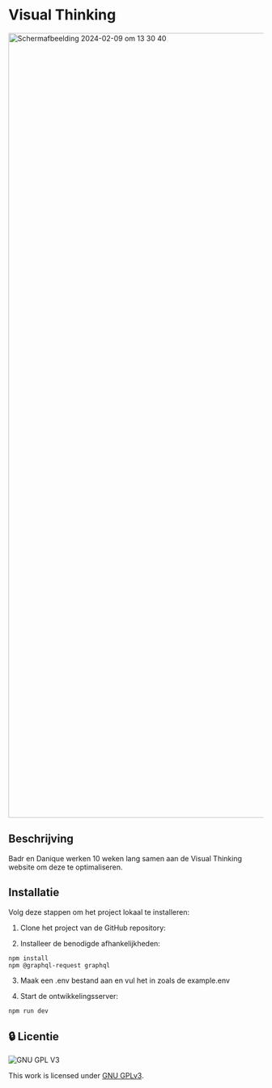 
# Visual Thinking 

<img width="1551" alt="Scherm­afbeelding 2024-02-09 om 13 30 40" src="https://github.com/iBadr49/visual-thinking/assets/112857932/f087a63f-a404-428c-a1ab-e3ffde47955a">

## Beschrijving 

Badr en Danique werken 10 weken lang samen aan de Visual Thinking website om deze te optimaliseren.

## Installatie
Volg deze stappen om het project lokaal te installeren:

1. Clone het project van de GitHub repository:

2. Installeer de benodigde afhankelijkheden:
```
npm install
npm @graphql-request graphql
```
3. Maak een .env bestand aan en vul het in zoals de example.env

4. Start de ontwikkelingsserver:
```
npm run dev
```

## 🔒 Licentie

![GNU GPL V3](https://www.gnu.org/graphics/gplv3-127x51.png)

This work is licensed under [GNU GPLv3](./LICENSE).
